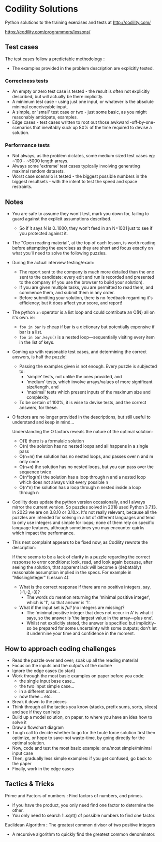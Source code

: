 # Codility Solutions

Python solutions to the training exercises and tests at http://codility.com/

https://codility.com/programmers/lessons/

## Test cases

The test cases follow a predictable methodology :

* The examples provided in the problem description are explicitly tested.

### Correctness tests
* An empty or zero test case is tested - the result is often not explicitly described, but will actually be there implicitly.
* A minimum test case - using just one input, or whatever is the absolute minimal conceiveable input.
* A simple, or 'small' test case or two - just some basic, as you might reasonably anticipate, examples.
* Edge cases - test cases written to root out those awkward -off-by-one- scenarios that inevitably suck up 80% of the time required to devise a solution.

### Performance tests

* Not always, as the problem dictates, some medium sized test cases eg: ~100 - ~5000 length arrays.
* Always some 'extreme' test cases typically involving generating maximal random datasets.
* Worst case scenario is tested - the biggest possible numbers in the biggest resultsets - with the intent to test the speed and space restraints.

## Notes

* You are safe to assume they won't test, mark you down for, failing to guard against the explicit assumptions described. 
  * So if it says N is 0..1000, they won't feed in an N=1001 just to see if you protected against it.
* The "Open reading material", at the top of each lesson, is worth reading before attempting the exercises as they are 
 short and focus exactly on what you'll need to solve the following puzzles.
* During the actual interview testing/exam:
  * The report sent to the company is much more detailed than the one sent to the candidate: every edit and run
    is recorded and presented to the company (if you use the browser to build your solution).
  * If you are given multiple tasks, you are permitted to read them, and commence them, and submit them in any order.
  * Before submitting your solution, there is no feedback regarding it's efficiency; but it does affect your score, and report!

* The python `in` operator is a list loop and could contribute an O(N) all on it's own. ie:
    * `foo in bar` is cheap if bar is a dictionary but potentially expensive if bar is a list.
    * `foo in bar.keys()` is a nested loop—sequentially visiting every item in the list of keys.
* Coming up with reasonable test cases, and determining the correct answers, is half the puzzle! 
  * Passing the examples given is not enough. Every puzzle is subjected to:
    * 'simple' tests, not unlike the ones provided, and 
    * 'medium' tests, which involve arrays/values of more significant size/length, and 
    * 'maximal' tests which present inputs of the maximum size and complexity. 
  * To be certain of 100%, it is wise to devise tests, and the correct answers, for these.

* O factors are no longer provided in the descriptions, but still useful to understand and keep in mind...  

  Understanding the O factors reveals the nature of the optimal solution:
   * O(1) there is a formulaic solution 
   * O(n) the solution has no nested loops and all happens in a single pass
   * O(n+m) the solution has no nested loops, and passes over n and m only once
   * O(n+n) the solution has no nested loops, but you can pass over the sequence twice
   * O(n*log(n)) the solution has a loop through n and a nested loop which does not always visit every possible n
   * O(n*n) the solution has a loop through n nested inside a loop through n
* Codility does update the python version occasionally, and I always mirror the current
  version.  So puzzles solved in 2018 used Python 3.7.13. In 2023 we are on 3.8.10 or 3.10.x.
  It's not really relevant, because all the puzzles are intended for solving in a lot of
  different languages and tend to only use integers and simple for loops; none of them
  rely on specific language features, although sometimes you may encounter quirks
  which impact the performance.
* This next complaint appears to be fixed now, as Codility rewrote the description:

  If there seems to be a lack of clarity in a puzzle regarding the correct response to error conditions: 
  look, read, and look again because, after seeing the solution, that apparent lack will become a (debatably) 
  reasonable assumption implied in the specs.
  For example in "MissingInteger" (Lesson 4):
    * What is the correct response if there are no positive integers, say, [-1,-2,-3]?
      * The words do mention returning the 'minimal positive integer', which is '1', so that answer is '1'.
    * What if the input set is _full_ (no integers are missing)?
      * The 'minimal positive integer that does not occur in A' is what it says, so the answer is 'the largest value 
      in the array—plus one'.
      * Whilst not explicitly stated, the answer is specified but implicitly–so be prepared for some uncertainty with
      some outputs; don't let it undermine your time and confidence in the moment.

## How to approach coding challenges

* Read the puzzle over and over; soak up all the reading material
* Focus on the inputs and the outputs of the routine
* Ignore the edge cases (to start)
* Work through the most basic examples on paper before you code:
  * the single input base case... 
  * the two input simple case... 
  * in a different order... 
  * now three... etc.
* Break it down to the pieces 
* Think through all the tactics you know (stacks, prefix sums, sorts, slices) and see if they can help
* Build up a model solution, on paper, to where you have an idea how to solve it
* Draw a flowchart diagram
* Tough call to decide whether to go for the brute force solution first then optimize, or hope to save-not waste-time, 
  by going directly for the optimal solution.
* Now, code and test the most basic example: one/most simple/minimal input case
* Then, gradually less simple examples: if you get confused, go back to the paper
* Finally, work in the edge cases


## Tactics & Tricks

Prime and Factors of numbers
: Find factors of numbers, and primes.

* If you have the product, you only need find one factor to determine the other.
* You only need to search 1..sqrt() of possible numbers to find one factor.

Euclidean Algorithm
: The greatest common divisor of two positive integers

* A recursive algorithm to quickly find the greatest common denominator.
